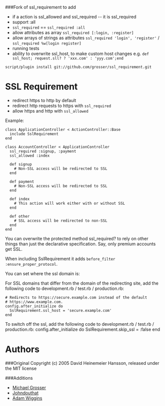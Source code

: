 ###Fork of ssl_requirement to add

 - if a action is ssl_allowed and ssl_required -- it is ssl_required
 - support :all
 - `ssl_required` == `ssl_required :all`
 - allow attributes as array `ssl_required [:login, :register]`
 - allow arrays of strings as attributes `ssl_required 'login', 'register'` / `ssl_required %w[login register]`
 - running tests
 - ability to overwrite ssl_host, to make custom host changes e.g. `def ssl_host; request.sll? ? 'xxx.com' : 'yyy.com';end`

` script/plugin install git://github.com/grosser/ssl_requirement.git `


SSL Requirement
===============
 - redirect https to http by default
 - redirect http requests to https with `ssl_required`
 - allow https and http with `ssl_allowed`

Example:

    class ApplicationController < ActionController::Base
      include SslRequirement
    end

    class AccountController < ApplicationController
      ssl_required :signup, :payment
      ssl_allowed :index

      def signup
        # Non-SSL access will be redirected to SSL
      end

      def payment
        # Non-SSL access will be redirected to SSL
      end

      def index
        # This action will work either with or without SSL
      end

      def other
        # SSL access will be redirected to non-SSL
      end
    end
  
You can overwrite the protected method ssl_required? to rely on other things
than just the declarative specification. Say, only premium accounts get SSL.

When including SslRequirement it adds `before_filter :ensure_proper_protocol`.

You can set where the ssl domain is:

For SSL domains that differ from the domain of the redirecting site, add the 
following code to development.rb / test.rb / production.rb:

    # Redirects to https://secure.example.com instead of the default 
    # https://www.example.com.
    config.after_initialize do
      SslRequirement.ssl_host = 'secure.example.com'
    end

To switch off the ssl, add the 
following code to development.rb / test.rb / production.rb:
		config.after_initialize do
		 SslRequirement.skip_ssl = :false
		end



Authors
=======

###Original
Copyright (c) 2005 David Heinemeier Hansson, released under the MIT license

###Additions
 - [Michael Grosser](http://pragmatig.wordpress.com)
 - [Johndouthat](http://github.com/johndouthat)
 - [Adam Wiggins](http://adam.blog.heroku.com/)
